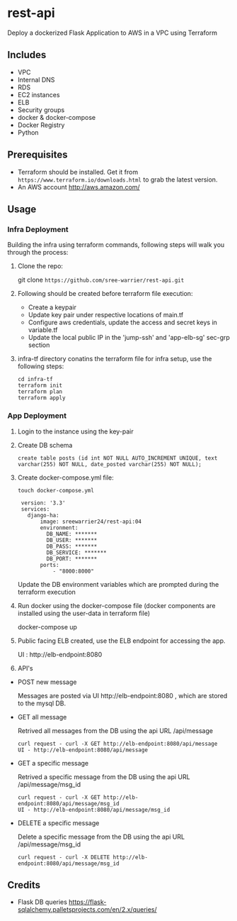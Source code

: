 # rest-api

Deploy a dockerized Flask Application to AWS in a VPC using Terraform

Includes
--------

* VPC
* Internal DNS
* RDS
* EC2 instances
* ELB
* Security groups
* docker & docker-compose
* Docker Registry
* Python

Prerequisites
-------------

* Terraform should be installed. Get it from `https://www.terraform.io/downloads.html` to grab the latest version.
* An AWS account http://aws.amazon.com/

Usage
-----

### Infra Deployment

  Building the infra using terraform commands, following steps will walk you through the process:

1. Clone the repo:

      git clone `https://github.com/sree-warrier/rest-api.git`

2. Following should be created before terraform file execution:

    - Create a keypair
    - Update key pair under respective locations of main.tf
    - Configure aws credentials, update the access and secret keys in variable.tf
    - Update the local public IP in the 'jump-ssh' and 'app-elb-sg' sec-grp section

3. infra-tf directory conatins the terraform file for infra setup, use the following steps:

      ```
      cd infra-tf
      terraform init
      terraform plan
      terraform apply
      ```

### App Deployment

1. Login to the instance using the key-pair

2. Create DB schema

      ```
      create table posts (id int NOT NULL AUTO_INCREMENT UNIQUE, text varchar(255) NOT NULL, date_posted varchar(255) NOT NULL);
      ```

2. Create docker-compose.yml file:

    ```touch docker-compose.yml```

        version: '3.3'
        services:
          django-ha:
              image: sreewarrier24/rest-api:04
              environment:
                DB_NAME: *******
                DB_USER: *******
                DB_PASS: *******
                DB_SERVICE: *******
                DB_PORT: *******
              ports:
                  - "8000:8000"

   Update the DB environment variables which are prompted during the terraform execution

3. Run docker using the docker-compose file (docker components are installed using the user-data in terraform file)

      docker-compose up

4. Public facing ELB created, use the ELB endpoint for accessing the app.

      UI : http://elb-endpoint:8080

5. API's

  * POST new message

    Messages are posted via UI http://elb-endpoint:8080 , which are stored to the mysql DB.

  * GET all message

    Retrived all messages from the DB using the api URL /api/message

      ```
      curl request - curl -X GET http://elb-endpoint:8080/api/message
      UI - http://elb-endpoint:8080/api/message
      ```

  * GET a specific message

    Retrived a specific message from the DB using the api URL /api/message/msg_id

      ```
      curl request - curl -X GET http://elb-endpoint:8080/api/message/msg_id
      UI - http://elb-endpoint:8080/api/message/msg_id
      ```

  * DELETE a specific message

    Delete a specific message from the DB using the api URL /api/message/msg_id

      ```
      curl request - curl -X DELETE http://elb-endpoint:8080/api/message/msg_id
      ```

## Credits

* Flask DB queries https://flask-sqlalchemy.palletsprojects.com/en/2.x/queries/
